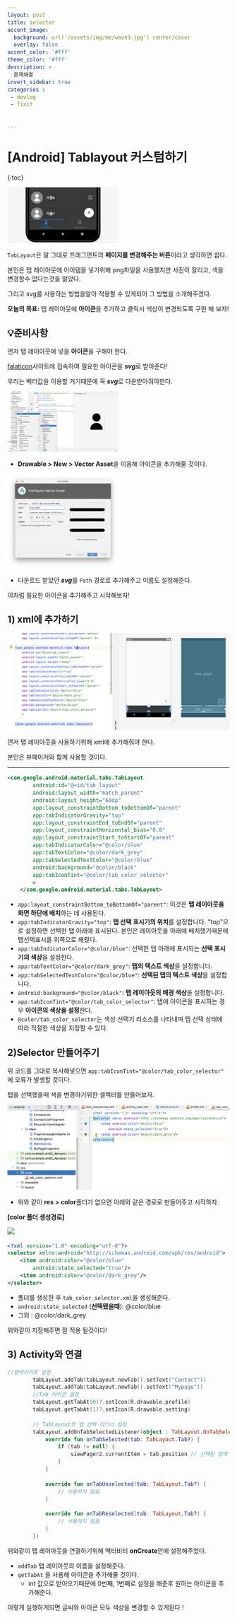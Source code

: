 ```yaml
---
layout: post
title: selector 
accent_image: 
  background: url('/assets/img/me/wave3.jpg') center/cover
  overlay: false
accent_color: '#fff'
theme_color: '#fff'
description: >
  문제해결
invert_sidebar: true
categories :
 - devlog	
 - fixit


---
```


# [Android] Tablayout 커스텀하기


{:toc}

<img src="../../../assets/img/blog/tablayout.png" width="50%">



`TabLayout`은 말 그대로 프래그먼트의 **페이지를 변경해주는 버튼**이라고 생각하면 쉽다.

본인은 탭 레이아웃에 아이템을 넣기위해 png파일을 사용했지만 사진이 잘리고, 색을 변경할수 없다는것을 알았다.

그리고 svg를 사용하는 방법을알아 적용할 수 있게되어 그 방법을 소개해주겠다.



**오늘의 목표:** 탭 레이아웃에 **아이콘**을 추가하고 클릭시 색상이 변경되도록 구현 해 보자!



## 💡**준비사항**

먼저 탭 레이아웃에 넣을 **아이콘**을 구해야 한다.

[falaticon](https://www.flaticon.com/kr/search?word=%EB%A9%94%EB%89%B4&type=uicon)사이트에 접속하여 필요한 아이콘을 ***svg***로 받아준다!

우리는 벡터값을 이용할 거기때문에 꼭 ***svg***로 다운받아줘야한다.



<img src="../../../assets/img/blog/addicon.png" width="50%">


* **Drawable > New > Vector Asset**을 이용해 아이콘을 추가해줄 것이다.



<img src="../../../assets/img/blog/addsvg.png" width="50%">


* 다운로드 받았던 ***svg***를 `Path` 경로로 추가해주고 이름도 설정해준다.

이처럼 필요한 아이콘을 추가해주고 시작해보자!



## **1) xml에 추가하기**

<img src="../../../assets/img/blog/tablayout_xml.png" width="100%">


먼저 탭 레이아웃을 사용하기위해 xml에 추가해줘야 한다.

본인은 뷰페이저와 함께 사용할 것이다.



---

```xml
<com.google.android.material.tabs.TabLayout
        android:id="@+id/tab_layout"
        android:layout_width="match_parent"
        android:layout_height="60dp"
        app:layout_constraintBottom_toBottomOf="parent"
        app:tabIndicatorGravity="top"
        app:layout_constraintEnd_toEndOf="parent"
        app:layout_constraintHorizontal_bias="0.0"
        app:layout_constraintStart_toStartOf="parent"
        app:tabIndicatorColor="@color/blue"
        app:tabTextColor="@color/dark_grey"
        app:tabSelectedTextColor="@color/blue"
        android:background="@color/black"
        app:tabIconTint="@color/tab_color_selector"
        >
    </com.google.android.material.tabs.TabLayout>
```

* `app:layout_constraintBottom_toBottomOf="parent"`: 이것은 **탭 레이아웃을 화면 하단에 배치**하는 데 사용된다.
* `app:tabIndicatorGravity="top"`: **탭 선택 표시기의 위치**를 설정합니다. "top"으로 설정하면 선택한 탭 아래에 표시된다. 본인은 레이아웃을 아래에 배치했기때문에 탭선택표시를 위쪽으로 해줬다.
* `app:tabIndicatorColor="@color/blue"`: 선택한 탭 아래에 표시되는 **선택 표시기의 색상**을 설정한다.
* `app:tabTextColor="@color/dark_grey"`: **탭의 텍스트 색상**을 설정합니다.
* `app:tabSelectedTextColor="@color/blue"`: **선택된 탭의 텍스트 색상**을 설정합니다.
* `android:background="@color/black"`: **탭 레이아웃의 배경 색상**을 설정합니다.
* `app:tabIconTint="@color/tab_color_selector"`: 탭에 아이콘을 표시하는 경우 **아이콘의 색상을 설정**한다. 
* `@color/tab_color_selector`는 색상 선택기 리소스를 나타내며 탭 선택 상태에 따라 적절한 색상을 지정할 수 있다.



## **2)Selector 만들어주기**

위 코드를 그대로 복사해넣으면 `app:tabIconTint="@color/tab_color_selector"` 에 오류가 발생할 것이다.

탭을 선택했을때 색을 변경하기위한 셀렉터를 만들어보자.

<img src="../../../assets/img/blog/selector.png" width="100%">

* 위와 같이 **res > color**폴더가 없으면 아래와 같은 경로로 만들어주고 시작하자.



**[color 폴더 생성경로]**

<img src="./../../assets/img/blog/color-3985455.png" width="50%">

```xml
<?xml version="1.0" encoding="utf-8"?>
<selector xmlns:android="http://schemas.android.com/apk/res/android">
    <item android:color="@color/blue"
        android:state_selected="true"/>
    <item android:color="@color/dark_grey"/>
</selector>
```

* 폴더를 생성한 후 `tab_color_selector.xml`을 생성해준다.
* `android:state_selected` (**선택됐을때**): @color/blue
* 그외 : @color/dark_grey

위와같이 지정해주면 잘 적용 될것이다!



## **3) Activity와 연결**

```kotlin
//탭레이아웃 설정
        tabLayout.addTab(tabLayout.newTab().setText("Contact"))
        tabLayout.addTab(tabLayout.newTab().setText("Mypage"))
        //Tab 아이콘 설정
        tabLayout.getTabAt(0)?.setIcon(R.drawable.profile)
        tabLayout.getTabAt(1)?.setIcon(R.drawable.setting)
        
        // TabLayout의 탭 선택 리스너 설정
        tabLayout.addOnTabSelectedListener(object : TabLayout.OnTabSelectedListener {
            override fun onTabSelected(tab: TabLayout.Tab?) {
                if (tab != null) {
                    viewPager2.currentItem = tab.position // 선택된 탭에 해당하는 페이지로 이동
                }
            }

            override fun onTabUnselected(tab: TabLayout.Tab?) {
                // 사용하지 않음
            }

            override fun onTabReselected(tab: TabLayout.Tab?) {
                // 사용하지 않음
            }
        })
```

위와같이 탭 레이아웃을 연결하기위해 액티비티 **onCreate**안에 설정해주었다.

* `addTab` 탭 레이아웃의 이름을 설정해준다.
* `getTabAt` 을 사용해 아이콘을 추가해줄 것이다. 
  * int 값으로 받아오기때문에 0번째, 1번째로 설정을 해준후 원하는 아이콘을 추가해준다.





이렇게 실행하게되면 글씨와 아이콘 모두 색상을 변경할 수 있게된다 !
